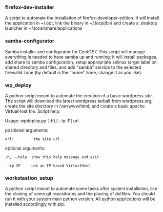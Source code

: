 ### firefox-dev-installer
A script to automate the installation of firefox-developer-edition.
It will install the application in ~/.opt, link the binary in ~/.local/bin
and create a .desktop launcher in ~/.local/share/applications


### samba-configurator
Samba installer and configurator for CentOS7. This script will manage
everything is needed to have samba up and running: it will install
packages, add share to samba configuration, setup appropriate selinux
target label on shared directory and files, and add "samba" service to
the selected firewalld zone (by default is the "home" zone, change it as
you like).


### wp_deploy
A python script meant to automate the creation of a basic wordpress site.
The script will download the latest wordpress tarball from wordpress.org,
create the site directory in /var/www/html, and create a basic apache
VirtualHost file. Script help:

Usage: wpdeploy.py [-h] [--ip IP] url

positional arguments:

    url:         the site url

optional arguments:

    -h, --help  show this help message and exit

    --ip IP     use an IP based VirtualHost
  
  
### workstastion_setup
A python script meant to automate some tasks after system installation, like the
cloning of some git repositories and the placing of dotfiles. You should run it
with your system main python version. All python applications will be installed
accordingly with pip.

